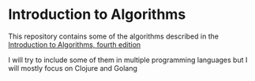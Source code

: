 # Introduction to Algorithms

This repository contains some of the algorithms described in the [Introduction to Algorithms, fourth edition](https://www.amazon.com/Introduction-Algorithms-fourth-Thomas-Cormen-ebook-dp-B09XJBVNQR/dp/B09XJBVNQR/)

I will try to include some of them in multiple programming languages but I will mostly focus on Clojure and Golang
